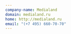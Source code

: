 ```yaml
---
company-name: Medialand
domain: medialand.ru
home: http://medialand.ru
email: "(+7 495) 660-70-70"
---
```




